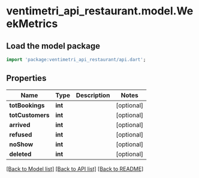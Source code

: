 # ventimetri_api_restaurant.model.WeekMetrics

## Load the model package
```dart
import 'package:ventimetri_api_restaurant/api.dart';
```

## Properties
Name | Type | Description | Notes
------------ | ------------- | ------------- | -------------
**totBookings** | **int** |  | [optional] 
**totCustomers** | **int** |  | [optional] 
**arrived** | **int** |  | [optional] 
**refused** | **int** |  | [optional] 
**noShow** | **int** |  | [optional] 
**deleted** | **int** |  | [optional] 

[[Back to Model list]](../README.md#documentation-for-models) [[Back to API list]](../README.md#documentation-for-api-endpoints) [[Back to README]](../README.md)



